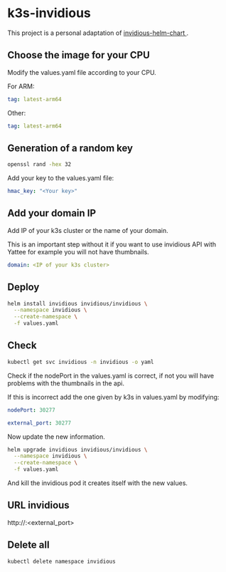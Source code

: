 # k3s-invidious

This project is a personal adaptation of [invidious-helm-chart
](https://github.com/iv-org/invidious-helm-chart/tree/master/invidious).

## Choose the image for your CPU

Modify the values.yaml file according to your CPU.

For ARM:

````yaml
tag: latest-arm64
````

Other:

````yaml
tag: latest-arm64
````

## Generation of a random key

````bash
openssl rand -hex 32
````

Add your key to the values.yaml file:

````yaml
hmac_key: "<Your key>"
````

## Add your domain IP

Add IP of your k3s cluster or the name of your domain.

This is an important step without it if you want to use invidious API with Yattee for example you will not have thumbnails.

````yaml
domain: <IP of your k3s cluster>
````

## Deploy

````bash
helm install invidious invidious/invidious \
  --namespace invidious \
  --create-namespace \
  -f values.yaml
````

## Check

````bash
kubectl get svc invidious -n invidious -o yaml
````

Check if the nodePort in the values.yaml is correct, if not you will have problems with the thumbnails in the api.

If this is incorrect add the one given by k3s in values.yaml by modifying:

````yaml
nodePort: 30277 
````

````yaml
external_port: 30277
````

Now update the new information.

````bash
helm upgrade invidious invidious/invidious \
  --namespace invidious \
  --create-namespace \
  -f values.yaml
````

And kill the invidious pod it creates itself with the new values.

## URL invidious

http://<domain>:<external_port>

## Delete all

````bash
kubectl delete namespace invidious
````
